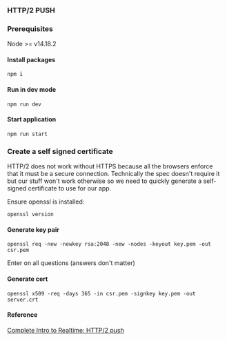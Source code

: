 ### HTTP/2 PUSH

### Prerequisites

Node >= v14.18.2

#### Install packages

`npm i`
#### Run in dev mode

`npm run dev`

#### Start application

`npm run start`

### Create a self signed certificate

HTTP/2 does not work without HTTPS because all the browsers enforce that it must be a secure connection. Technically the spec doesn't require it but our stuff won't work otherwise so we need to quickly generate a self-signed certificate to use for our app.

Ensure openssl is installed:

`openssl version`

#### Generate key pair

`openssl req -new -newkey rsa:2048 -new -nodes -keyout key.pem -out csr.pem`

Enter on all questions (answers don't matter)

#### Generate cert

`openssl x509 -req -days 365 -in csr.pem -signkey key.pem -out server.crt`

#### Reference

[Complete Intro to Realtime: HTTP/2 push](https://btholt.github.io/complete-intro-to-realtime/intro-to-http2-push)